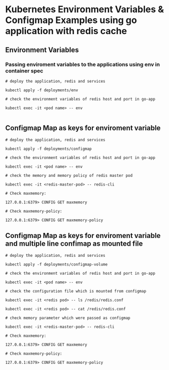 # Kubernetes Environment Variables & Configmap Examples using go application with redis cache

## Environment Variables

### Passing enviroment variables to the applications using env in container spec

```
# deploy the application, redis and services

kubectl apply -f deployments/env

# check the environment variables of redis host and port in go-app

kubectl exec -it <pod name> -- env


```

## Configmap Map as keys for enviroment variable

```
# deploy the application, redis and services

kubectl apply -f deployments/configmap

# check the environment variables of redis host and port in go-app

kubectl exec -it <pod name> -- env

# check the memory and memory policy of redis master pod

kubectl exec -it <redis-master-pod> -- redis-cli

# Check maxmemory:

127.0.0.1:6379> CONFIG GET maxmemory

# Check maxmemory-policy:

127.0.0.1:6379> CONFIG GET maxmemory-policy

```

## Configmap Map as keys for enviroment variable and multiple line confimap as mounted file

```
# deploy the application, redis and services

kubectl apply -f deployments/configmap-volume

# check the environment variables of redis host and port in go-app

kubectl exec -it <pod name> -- env

# check the configuration file which is mounted from configmap

kubectl exec -it <redis pod> -- ls /redis/redis.conf

kubectl exec -it <redis pod> -- cat /redis/redis.conf

# check memory parameter which were passed as configmap 

kubectl exec -it <redis-master-pod> -- redis-cli

# Check maxmemory:

127.0.0.1:6379> CONFIG GET maxmemory

# Check maxmemory-policy:

127.0.0.1:6379> CONFIG GET maxmemory-policy
```